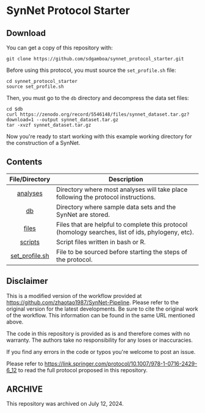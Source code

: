 # SynNet Protocol Starter



## Download

You can get a copy of this repository with:

    git clone https://github.com/sdgamboa/synnet_protocol_starter.git
    
Before using this protocol, you must source the `set_profile.sh` file:

    cd synnet_protocol_starter
    source set_profile.sh

Then, you must go to the `db` directory and decompress the data set files:

    cd $db
    curl https://zenodo.org/record/5546148/files/synnet_dataset.tar.gz?download=1 --output synnet_dataset.tar.gz
    tar -xvzf synnet_dataset.tar.gz

Now you're ready to start working with this example working directory for the 
construction of a SynNet.

## Contents

| File/Directory | Description |
| :------------: | ----------- |
| [analyses](./analyses) | Directory where most analyses will take place following the protocol instructions. |
| [db](./db) | Directory where sample data sets and the SynNet are stored. |
| [files](./files) | Files that are helpful to complete this protocol (homology searches, list of ids, phylogeny, etc). |
| [scripts](./scripts) | Script files written in bash or R. |
| [set_profile.sh](./set_profile.sh) | File to be sourced before starting the steps of the protocol. |


## Disclaimer

This is a modified version of the workflow
provided at https://github.com/zhaotao1987/SynNet-Pipeline. Please refer to
the original version for the latest developments. Be sure to cite the
original work of the workflow. This information can be found in the same URL
mentioned above.

The code in this repository is provided as is and therefore comes with no
warranty. The authors take no responsibility for any loses or inaccuracies.

If you find any errors in the code or typos you're welcome to post an issue.

Please refer to https://link.springer.com/protocol/10.1007/978-1-0716-2429-6_12
to read the full protocol proposed in this repository.

## ARCHIVE

This repository was archived on July 12, 2024.

